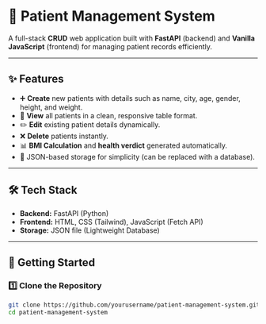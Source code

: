 # 🏥 Patient Management System

A full-stack **CRUD** web application built with **FastAPI** (backend) and **Vanilla JavaScript** (frontend) for managing patient records efficiently.

---

## ✨ Features

- ➕ **Create** new patients with details such as name, city, age, gender, height, and weight.  
- 👀 **View** all patients in a clean, responsive table format.  
- ✏️ **Edit** existing patient details dynamically.  
- ❌ **Delete** patients instantly.  
- 📊 **BMI Calculation** and **health verdict** generated automatically.  
- 💾 JSON-based storage for simplicity (can be replaced with a database).  

---

## 🛠️ Tech Stack

- **Backend:** FastAPI (Python)  
- **Frontend:** HTML, CSS (Tailwind), JavaScript (Fetch API)  
- **Storage:** JSON file (Lightweight Database)

---

## 🚀 Getting Started

### 1️⃣ Clone the Repository
```bash
git clone https://github.com/yourusername/patient-management-system.git
cd patient-management-system
